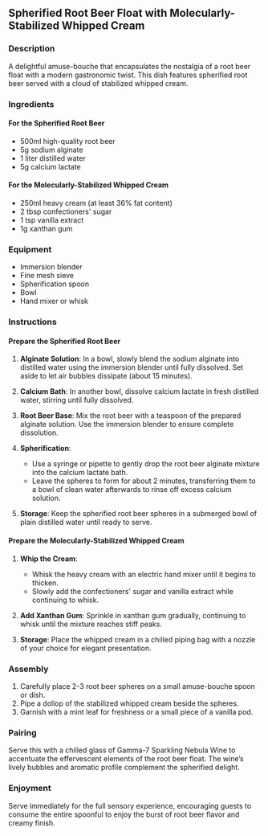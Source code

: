 ## Spherified Root Beer Float with Molecularly-Stabilized Whipped Cream

### Description
A delightful amuse-bouche that encapsulates the nostalgia of a root beer float with a modern gastronomic twist. This dish features spherified root beer served with a cloud of stabilized whipped cream.

### Ingredients

#### For the Spherified Root Beer
- 500ml high-quality root beer
- 5g sodium alginate
- 1 liter distilled water
- 5g calcium lactate

#### For the Molecularly-Stabilized Whipped Cream
- 250ml heavy cream (at least 36% fat content)
- 2 tbsp confectioners' sugar
- 1 tsp vanilla extract
- 1g xanthan gum

### Equipment
- Immersion blender
- Fine mesh sieve
- Spherification spoon
- Bowl
- Hand mixer or whisk

### Instructions

#### Prepare the Spherified Root Beer
1. **Alginate Solution**: In a bowl, slowly blend the sodium alginate into distilled water using the immersion blender until fully dissolved. Set aside to let air bubbles dissipate (about 15 minutes).

2. **Calcium Bath**: In another bowl, dissolve calcium lactate in fresh distilled water, stirring until fully dissolved.

3. **Root Beer Base**: Mix the root beer with a teaspoon of the prepared alginate solution. Use the immersion blender to ensure complete dissolution.

4. **Spherification**:
   - Use a syringe or pipette to gently drop the root beer alginate mixture into the calcium lactate bath.
   - Leave the spheres to form for about 2 minutes, transferring them to a bowl of clean water afterwards to rinse off excess calcium solution.

5. **Storage**: Keep the spherified root beer spheres in a submerged bowl of plain distilled water until ready to serve.

#### Prepare the Molecularly-Stabilized Whipped Cream
1. **Whip the Cream**:
   - Whisk the heavy cream with an electric hand mixer until it begins to thicken.
   - Slowly add the confectioners' sugar and vanilla extract while continuing to whisk.

2. **Add Xanthan Gum**: Sprinkle in xanthan gum gradually, continuing to whisk until the mixture reaches stiff peaks.

3. **Storage**: Place the whipped cream in a chilled piping bag with a nozzle of your choice for elegant presentation.

### Assembly
1. Carefully place 2-3 root beer spheres on a small amuse-bouche spoon or dish.
2. Pipe a dollop of the stabilized whipped cream beside the spheres.
3. Garnish with a mint leaf for freshness or a small piece of a vanilla pod.

### Pairing
Serve this with a chilled glass of Gamma-7 Sparkling Nebula Wine to accentuate the effervescent elements of the root beer float. The wine’s lively bubbles and aromatic profile complement the spherified delight.

### Enjoyment
Serve immediately for the full sensory experience, encouraging guests to consume the entire spoonful to enjoy the burst of root beer flavor and creamy finish.